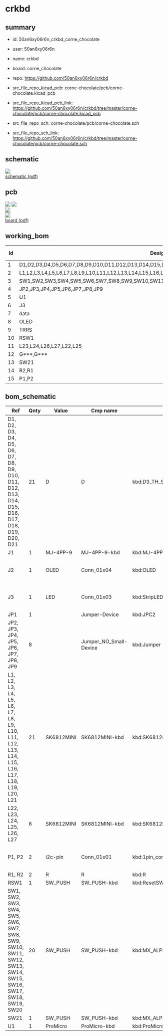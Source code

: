 # crkbd
 
## summary 
* id: 50an6xy06r6n_crkbd_corne_chocolate
* user: 50an6xy06r6n
* name: crkbd
* board: corne_chocolate
* repo: https://github.com/50an6xy06r6n/crkbd
* src_file_repo_kicad_pcb: corne-chocolate/pcb/corne-chocolate.kicad_pcb
* src_file_repo_kicad_pcb_link: https://github.com/50an6xy06r6n/crkbd/tree/master/corne-chocolate/pcb/corne-chocolate.kicad_pcb


* src_file_repo_sch: corne-chocolate/pcb/corne-chocolate.sch
* src_file_repo_sch_link: https://github.com/50an6xy06r6n/crkbd/tree/master/corne-chocolate/pcb/corne-chocolate.sch

## schematic  
![](working_schematic_600.png)  
[schematic (pdf)](working_schematic.pdf)  

## pcb  
![](working_3d_600.png) 
![](working_3d_front_600.png)  
![](working_3d_back_600.png)  
![](working_600.png)  
[board (pdf)](working.pdf)  

## working_bom
| Id | Designator | Footprint | Quantity | Designation | Supplier and ref |  | None | 
| --- | --- | --- | --- | --- | --- | --- | --- | 
| 1 | D1,D2,D3,D4,D5,D6,D7,D8,D9,D10,D11,D12,D13,D14,D15,D16,D17,D18,D19,D20,D21 | D3_SMD | 21 | D |  |  | [''] | 
| 2 | L1,L2,L3,L4,L5,L6,L7,L8,L9,L10,L11,L12,L13,L14,L15,L16,L17,L18,L19,L20,L21 | SK6812MINI_rev | 21 | SK6812MINI |  |  | [''] | 
| 3 | SW1,SW2,SW3,SW4,SW5,SW6,SW7,SW8,SW9,SW10,SW11,SW12,SW13,SW14,SW15,SW16,SW17,SW18,SW19,SW20 | Choc_Hotswap | 20 | SW_PUSH |  |  | [''] | 
| 4 | JP2,JP3,JP4,JP5,JP6,JP7,JP8,JP9 | Jumper | 8 |   |  |  | [''] | 
| 5 | U1 | ProMicro_v2 | 1 | ProMicro |  |  | [''] | 
| 6 | J3 | StripLED_rev | 1 | LED |  |  | [''] | 
| 7 | data | JPC2 | 1 |   |  |  | [''] | 
| 8 | OLED | OLED | 1 | OLED |  |  | [''] | 
| 9 | TRRS | MJ-4PP-9 | 1 | MJ-4PP-9 |  |  | [''] | 
| 10 | RSW1 | ResetSW | 1 | Reset |  |  | [''] | 
| 11 | L23,L24,L26,L27,L22,L25 | SK6812MINI_underglow_rev | 6 | SK6812MINI |  |  | [''] | 
| 12 | G***,G*** | corne | 2 | LOGO |  |  | [''] | 
| 13 | SW21 | Choc_Hotswap_1.5u | 1 | SW_PUSH |  |  | [''] | 
| 14 | R2,R1 | R | 2 | R |  |  | [''] | 
| 15 | P1,P2 | 1pin_conn | 2 | i2c-pin |  |  | [''] | 


## bom_schematic
| Ref | Qnty | Value | Cmp name | Footprint | Description | Vendor | DNP | 
| --- | --- | --- | --- | --- | --- | --- | --- | 
| D1, D2, D3, D4, D5, D6, D7, D8, D9, D10, D11, D12, D13, D14, D15, D16, D17, D18, D19, D20, D21 | 21 | D | D | kbd:D3_TH_SMD | Diode |  |  | 
| J1 | 1 | MJ-4PP-9 | MJ-4PP-9-kbd | kbd:MJ-4PP-9 |  |  |  | 
| J2 | 1 | OLED | Conn_01x04 | kbd:OLED | Generic connector, single row, 01x04, script generated (kicad-library-utils/schlib/autogen/connector/) |  |  | 
| J3 | 1 | LED | Conn_01x03 | kbd:StripLED_rev | Generic connector, single row, 01x03, script generated (kicad-library-utils/schlib/autogen/connector/) |  |  | 
| JP1 | 1 |  | Jumper-Device | kbd:JPC2 |  |  |  | 
| JP2, JP3, JP4, JP5, JP6, JP7, JP8, JP9 | 8 |  | Jumper_NO_Small-Device | kbd:Jumper |  |  |  | 
| L1, L2, L3, L4, L5, L6, L7, L8, L9, L10, L11, L12, L13, L14, L15, L16, L17, L18, L19, L20, L21 | 21 | SK6812MINI | SK6812MINI-kbd | kbd:SK6812MINI_rev |  |  |  | 
| L22, L23, L24, L25, L26, L27 | 6 | SK6812MINI | SK6812MINI-kbd | kbd:SK6812MINI_underglow |  |  |  | 
| P1, P2 | 2 | i2c-pin | Conn_01x01 | kbd:1pin_conn | Generic connector, single row, 01x01, script generated (kicad-library-utils/schlib/autogen/connector/) |  |  | 
| R1, R2 | 2 | R | R | kbd:R | Resistor |  |  | 
| RSW1 | 1 | SW_PUSH | SW_PUSH-kbd | kbd:ResetSW |  |  |  | 
| SW1, SW2, SW3, SW4, SW5, SW6, SW7, SW8, SW9, SW10, SW11, SW12, SW13, SW14, SW15, SW16, SW17, SW18, SW19, SW20 | 20 | SW_PUSH | SW_PUSH-kbd | kbd:MX_ALPS_PG1350_noLed |  |  |  | 
| SW21 | 1 | SW_PUSH | SW_PUSH-kbd | kbd:MX_ALPS_PG1350_noLed_1.75u |  |  |  | 
| U1 | 1 | ProMicro | ProMicro-kbd | kbd:ProMicro_v2 |  |  |  | 

